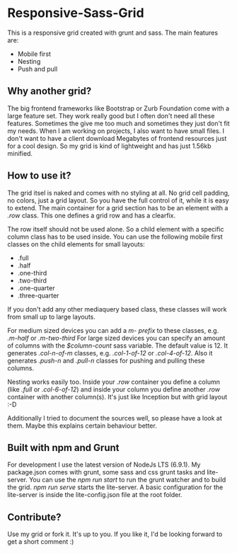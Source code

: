 # Responsive-Sass-Grid
This is a responsive grid created with grunt and sass.
The main features are: 
- Mobile first
- Nesting
- Push and pull

## Why another grid?
The big frontend frameworks like Bootstrap or Zurb Foundation come with a large feature set. They work really good but I often don't need all these features. Sometimes the give me too much and sometimes they just don't fit my needs. When I am working on projects, I also want to have small files. I don't want to have a client download Megabytes of frontend resources just for a cool design. So my grid is kind of lightweight and has just 1.56kb minified.

## How to use it?
The grid itsel is naked and comes with no styling at all. No grid cell padding, no colors, just a grid layout. So you have the full control of it, while it is easy to extend.
The main container for a grid section has to be an element with a *.row* class. This one defines a grid row and has a clearfix.

The row itself should not be used alone. So a child element with a specific column class has to be used inside.
You can use the following mobile first classes on the child elements for small layouts:

- .full
- .half
- .one-third
- .two-third
- .one-quarter
- .three-quarter

If you don't add any other mediaquery based class, these classes will work from small up to large layouts.


For medium sized devices you can add a *m- prefix* to these classes, e.g. *.m-half* or *.m-two-third*
For large sized devices you can specify an amount of columns with the *$column-count* sass variable. The default value is 12.
It generates *.col-n-of-m* classes, e.g. *.col-1-of-12* or *.col-4-of-12*. Also it generates *.push-n* and *.pull-n* classes for pushing and pulling these columns.

Nesting works easily too. Inside your *.row* container you define a column (like *.full* or *.col-6-of-12*) and inside your column you define another *.row* container with another column(s). 
It's just like Inception but with grid layout :-D

Additionally I tried to document the sources well, so please have a look at them. Maybe this explains certain behaviour better.

## Built with npm and Grunt
For development I use the latest version of NodeJs LTS (6.9.1). My package.json comes with grunt, some sass and css grunt tasks and lite-server. You can use the *npm run start* to run the grunt watcher and to build the grid. 
*npm run serve* starts the lite-server. A basic configuration for the lite-server is inside the lite-config.json file at the root folder.

## Contribute?
Use my grid or fork it. It's up to you. If you like it, I'd be looking forward to get a short comment :)
